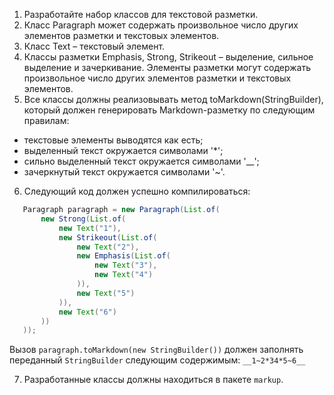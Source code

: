 1. Разработайте набор классов для текстовой разметки.
2. Класс Paragraph может содержать произвольное число других элементов разметки и текстовых элементов.
3. Класс Text – текстовый элемент.
4. Классы разметки Emphasis, Strong, Strikeout – выделение, сильное выделение и зачеркивание. Элементы разметки могут содержать произвольное число других элементов разметки и текстовых элементов.
5. Все классы должны реализовывать метод toMarkdown(StringBuilder), который должен генерировать Markdown-разметку по следующим правилам:
* текстовые элементы выводятся как есть;
* выделенный текст окружается символами '*';
* сильно выделенный текст окружается символами '__';
* зачеркнутый текст окружается символами '~'.
6. Следующий код должен успешно компилироваться:
 ```java
    Paragraph paragraph = new Paragraph(List.of(
        new Strong(List.of(
            new Text("1"),
            new Strikeout(List.of(
                new Text("2"),
                new Emphasis(List.of(
                    new Text("3"),
                    new Text("4")
                )),
                new Text("5")
            )),
            new Text("6")
        ))
    ));
```
Вызов ```paragraph.toMarkdown(new StringBuilder())``` должен заполнять переданный ```StringBuilder``` следующим содержимым:
    ```__1~2*34*5~6__```
    
7. Разработанные классы должны находиться в пакете ```markup```.
